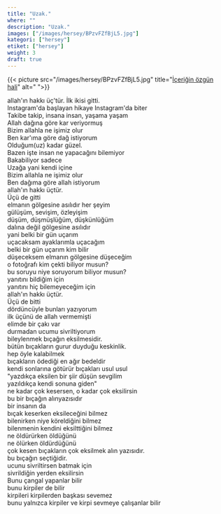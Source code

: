 ```yaml
---
title: "Uzak."
where: ""
description: "Uzak."
images: ["/images/hersey/BPzvFZfBjL5.jpg"]
kategori: ["hersey"]
etiket: ["hersey"]
weight: 3 
draft: true
---
```


{{< picture src="/images/hersey/BPzvFZfBjL5.jpg" title="[İçeriğin özgün hali](https://www.instagram.com/p/BPzvFZfBjL5)" alt=" ">}}


allah'ın hakkı üç'tür. İlk ikisi gitti.  
Instagram'da başlayan hikaye Instagram'da biter  
Takibe takip, insana insan, yaşama yaşam  
Allah dağına göre kar veriyormuş  
Bizim allahla ne işimiz olur  
Ben kar'ıma göre dağ istiyorum  
Olduğum(uz) kadar güzel.  
Bazen işte insan ne yapacağını bilemiyor  
Bakabiliyor sadece  
Uzağa yani kendi içine  
Bizim allahla ne işimiz olur  
Ben dağıma göre allah istiyorum  
allah'ın hakkı üçtür.  
Üçü de gitti  
elmanın gölgesine asılıdır her şeyim  
gülüşüm, sevişim, özleyişim  
düşüm, düşmüşlüğüm, düşkünlüğüm  
dalına değil gölgesine asılıdır  
yani belki bir gün uçarım  
uçacaksam ayaklarımla uçacağım  
belki bir gün uçarım kim bilir  
düşeceksem elmanın gölgesine düşeceğim  
o fotoğrafı kim çekti biliyor musun?  
bu soruyu niye soruyorum biliyor musun?  
yanıtını bildiğim için  
yanıtını hiç bilemeyeceğim için  
allah'ın hakkı üçtür.  
Üçü de bitti  
dördüncüyle bunları yazıyorum  
ilk üçünü de allah vermemişti  
elimde bir çakı var  
durmadan ucumu sivriltiyorum  
bileylenmek bıçağın eksilmesidir.  
bütün bıçakların gurur duyduğu keskinlik.  
hep öyle kalabilmek  
bıçakların ödediği en ağır bedeldir  
kendi sonlarına götürür bıçakları usul usul  
"yazdıkça eksilen bir şiir düşün sevgilim  
yazıldıkça kendi sonuna giden"  
ne kadar çok kesersen, o kadar çok eksilirsin  
bu bir bıçağın alınyazısıdır  
bir insanın da  
bıçak keserken eksileceğini bilmez  
bilenirken niye köreldiğini bilmez  
bilenmenin kendini eksilttiğini bilmez  
ne öldürürken öldüğünü  
ne ölürken öldürdüğünü  
çok kesen bıçakların çok eksilmek alın yazısıdır.  
bu bıçağın seçtiğidir.  
ucunu sivriltirsen batmak için  
sivrildiğin yerden eksilirsin  
Bunu çangal yapanlar bilir  
bunu kirpiler de bilir  
kirpileri kirpilerden başkası sevemez  
bunu yalnızca kirpiler ve kirpi sevmeye çalışanlar bilir